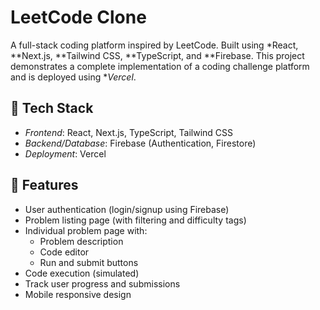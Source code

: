 # LeetCode Clone

A full-stack coding platform inspired by LeetCode. Built using *React, **Next.js, **Tailwind CSS, **TypeScript, and **Firebase. This project demonstrates a complete implementation of a coding challenge platform and is deployed using **Vercel*.

## 🚀 Tech Stack

- *Frontend*: React, Next.js, TypeScript, Tailwind CSS  
- *Backend/Database*: Firebase (Authentication, Firestore)  
- *Deployment*: Vercel

## 🔧 Features

- User authentication (login/signup using Firebase)
- Problem listing page (with filtering and difficulty tags)
- Individual problem page with:
  - Problem description
  - Code editor
  - Run and submit buttons
- Code execution (simulated)
- Track user progress and submissions
- Mobile responsive design

